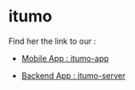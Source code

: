 # itumo

Find her the link to our  :
 - [Mobile App : itumo-app](https://github.com/JeanlouisAhs/itumo-app)

- [Backend App : itumo-server](https://github.com/JeanlouisAhs/itumo-server)
